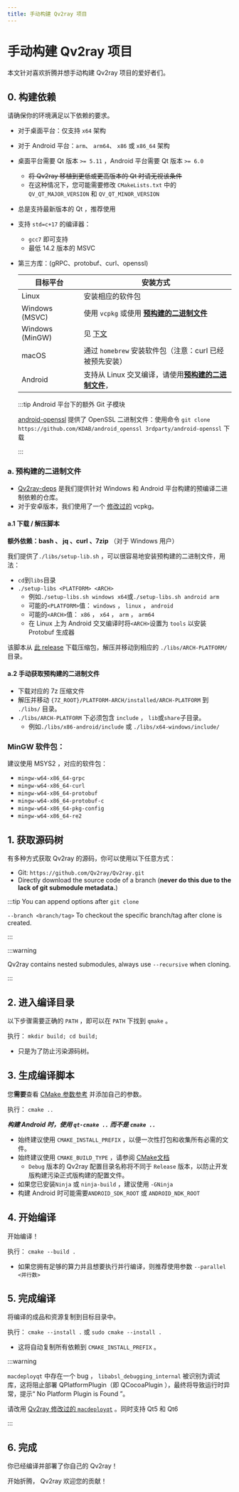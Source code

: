 ```yaml
---
title: 手动构建 Qv2ray 项目
---
```


# 手动构建 Qv2ray 项目

本文针对喜欢折腾并想手动构建 Qv2ray 项目的爱好者们。

## 0. 构建依赖

请确保你的环境满足以下依赖的要求。

- 对于桌面平台：仅支持 `x64` 架构

- 对于 Android 平台：`arm`、 `arm64`、 `x86` 或 `x86_64` 架构

- 桌面平台需要 Qt 版本 `>= 5.11` ，Android 平台需要 Qt 版本 `>= 6.0`

    - ~~将 Qv2ray 移植到更低或更高版本的 Qt 时请无视该条件~~
    - 在这种情况下，您可能需要修改 `CMakeLists.txt` 中的 `QV_QT_MAJOR_VERSION` 和 `QV_QT_MINOR_VERSION`

- 总是支持最新版本的 Qt ，推荐使用

- 支持 `std=c+17` 的编译器：

    - `gcc7` 即可支持
    - 最低 14.2 版本的 MSVC

- 第三方库：(gRPC、protobuf、curl、openssl)

    目标平台 | 安装方式
    --- | ---
    Linux | 安装相应的软件包
    Windows (MSVC) | 使用 `vcpkg` 或使用 [**预构建的二进制文件**](#a-%E9%A2%84%E6%9E%84%E5%BB%BA%E7%9A%84%E4%BA%8C%E8%BF%9B%E5%88%B6%E6%96%87%E4%BB%B6)
    Windows (MinGW) | 见 [下文](#mingw-packages)
    macOS | 通过 `homebrew` 安装软件包（注意：curl 已经被预先安装）
    Android | 支持从 Linux 交叉编译，请使用[**预构建的二进制文件**](#a-prebuilt-binaries)，

    :::tip Android 平台下的额外 Git 子模块

    [android-openssl](https://github.com/KDAB/android_openssl) 提供了 OpenSSL 二进制文件：使用命令 `git clone https://github.com/KDAB/android_openssl 3rdparty/android-openssl` 下载

    :::

### a. 预构建的二进制文件

- [Qv2ray-deps](https://github.com/Qv2ray/Qv2ray-deps/) 是我们提供针对 Windows 和 Android 平台构建的预编译二进制依赖的仓库。
- 对于安卓版本，我们使用了一个 [修改过的](https://github.com/Qv2ray/Qv2ray-deps/blob/master/0001_vcpkg_fix_curl_android_build.patch) vcpkg。

#### a.1 下载 / 解压脚本

**额外依赖：bash 、 jq 、curl 、7zip** （对于 Windows 用户）

我们提供了`./libs/setup-lib.sh` ，可以很容易地安装预构建的二进制文件，用法：

- `cd`到`libs`目录
- `./setup-libs <PLATFORM> <ARCH>`
    - 例如`./setup-libs.sh windows x64`或`./setup-libs.sh android arm`
    - 可能的`<PLATFORM>`值： `windows` ， `linux` ， `android`
    - 可能的`<ARCH>`值： `x86` ， `x64` ， `arm` ， `arm64`
    - 在 Linux 上为 Android 交叉编译时将`<ARCH>`设置为 `tools` 以安装 Protobuf 生成器

该脚本从 [此 release](https://github.com/Qv2ray/Qv2ray-deps/releases/tag/release) 下载压缩包，解压并移动到相应的 `./libs/ARCH-PLATFORM/` 目录。

#### a.2 手动获取预构建的二进制文件

- 下载对应的 7z 压缩文件
- 解压并移动 `{7Z_ROOT}/PLATFORM-ARCH/installed/ARCH-PLATFORM` 到 `./libs/` 目录。
- `./libs/ARCH-PLATFORM` 下必须包含 `include` ， `lib`或`share`子目录。
    - 例如`./libs/x86-android/include` 或 `./libs/x64-windows/include/`

### MinGW 软件包：

建议使用 MSYS2 ，对应的软件包：

- `mingw-w64-x86_64-grpc`
- `mingw-w64-x86_64-curl`
- `mingw-w64-x86_64-protobuf`
- `mingw-w64-x86_64-protobuf-c`
- `mingw-w64-x86_64-pkg-config`
- `mingw-w64-x86_64-re2`

## 1. 获取源码树

有多种方式获取 Qv2ray 的源码，你可以使用以下任意方式：

- Git: `https://github.com/Qv2ray/Qv2ray.git`
- Directly download the source code of a branch (**never do this due to the lack of git submodule metadata.**)

:::tip You can append options after `git clone`

`--branch <branch/tag>` To checkout the specific branch/tag after clone is created.

:::

:::warning

Qv2ray contains nested submodules, always use `--recursive` when cloning.

:::

## 2. 进入编译目录

以下步骤需要正确的 `PATH` ，即可以在 `PATH` 下找到 `qmake` 。

执行： `mkdir build; cd build;`

- 只是为了防止污染源码树。

## 3. 生成编译脚本

您**需要**查看 [CMake 参数参考](cmake-argument) 并添加自己的参数。

执行： `cmake ..`

***构建 Android 时，使用 `qt-cmake ..` 而不是 `cmake ..`***

- 始终建议使用 `CMAKE_INSTALL_PREFIX` ，以便一次性打包和收集所有必需的文件。
- 始终建议使用 `CMAKE_BUILD_TYPE` ，请参阅 [CMake文档](https://cmake.org/cmake/help/latest/variable/CMAKE_BUILD_TYPE.html)
    - `Debug` 版本的 Qv2ray 配置目录名称将不同于 `Release` 版本，以防止开发版构建污染正式版构建的配置文件。
- 如果您已安装`Ninja` 或 `ninja-build` ，建议使用 `-GNinja`
- 构建 Android 时可能需要`ANDROID_SDK_ROOT` 或 `ANDROID_NDK_ROOT`

## 4. 开始编译

开始编译！

执行： `cmake --build .`

- 如果您拥有足够的算力并且想要执行并行编译，则推荐使用参数 `--parallel <并行数>`

## 5. 完成编译

将编译的成品和资源复制到目标目录中。

执行： `cmake --install .` 或 `sudo cmake --install .`

- 这将自动复制所有依赖到 `CMAKE_INSTALL_PREFIX` 。

:::warning

`macdeployqt` 中存在一个 bug ， `libabsl_debugging_internal` 被识别为调试库，这将阻止部署 QPlatformPlugin（即 QCocoaPlugin ），最终将导致运行时异常，提示“ No Platform Plugin is Found ”。

请改用 [Qv2ray 修改过的 `macdeployqt`](https://github.com/Qv2ray/macdeployqt-patched) 。同时支持 Qt5 和 Qt6

:::

## 6. 完成

你已经编译并部署了你自己的 Qv2ray！

开始折腾， Qv2ray 欢迎您的贡献！
